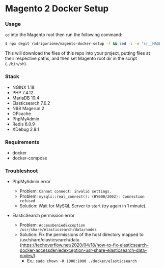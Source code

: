 # Magento 2 Docker Setup

### Usage

`cd` into the Magento root then run the following command:

```sh
$ npx degit rodrigoriome/magento-docker-setup -f && sed -i -e "s|__MAGENTO__ROOT__|$(pwd)|" bin/sh
```

This will download the files of this repo into your project, putting files at their respective paths, and then set Magento root dir in the script (`./bin/sh`).

### Stack

- NGINX 1.18
- PHP 7.4.12
- MariaDB 10.4
- Elasticsearch 7.6.2
- N98 Magerun 2
- OPcache
- PhpMyAdmin
- Redis 6.0.9
- XDebug 2.8.1

### Requirements

- docker
- docker-compose

### Troubleshoot

- PhpMyAdmin error
    - Problem: `Cannot connect: invalid settings.`
    - Problem: `mysqli::real_connect(): (HY000/2002): Connection refused`
    - Solution: Wait for MySQL Server to start (try again in 1 minute).

- ElasticSearch permission error
    - Problem: `AccessDeniedException /usr/share/elasticsearch/data/nodes`
    - Solution: Fix the permissions of the host directory mapped to /usr/share/elasticsearch/data. (https://techoverflow.net/2020/04/18/how-to-fix-elasticsearch-docker-accessdeniedexception-usr-share-elasticsearch-data-nodes/)
        - Ex.: `sudo chown -R 1000:1000 ./docker/elasticsearch`
